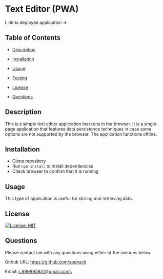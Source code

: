 # Text Editor (PWA)

Link to deployed application =>

## Table of Contents

- [Description](#description)

- [Installation](#installation)

- [Usage](#usage)

- [Testing](#testing)

- [License](#license)

- [Questions](#questions)

## Description

This is a simple text editor application that runs in the browser. It is a single-page application that features data persistence techniques in case some options are not supported by the browser. The application functions offline.

## Installation

- Clone repository
- Run `npm install` to install dependencies
- Check browser to confirm that it is running

## Usage

This type of application is useful for storing and retrieving data.

## License

[![License: MIT](https://img.shields.io/badge/License-MIT-blue.svg)](https://opensource.org/licenses/MIT)

## Questions

Please contact me with any questions using either of the avenues below.

Github URL: https://github.com/sophack

Email: s.999895831@gmail.coms
